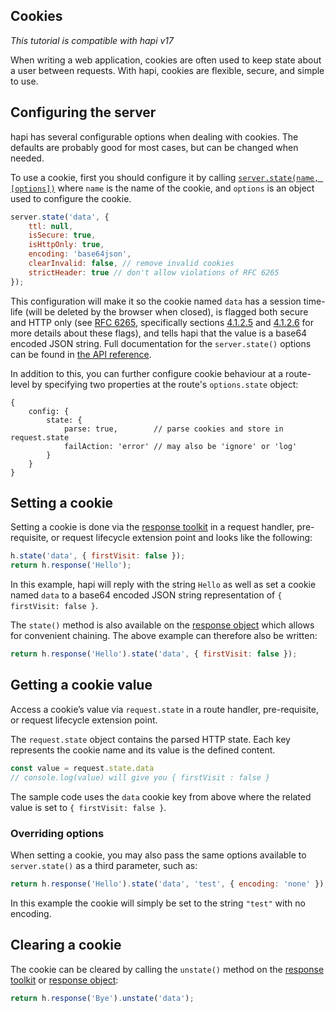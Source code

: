 ## Cookies

_This tutorial is compatible with hapi v17_

When writing a web application, cookies are often used to keep state about a user between requests. With hapi, cookies are flexible, secure, and simple to use.

## Configuring the server

hapi has several configurable options when dealing with cookies. The defaults are probably good for most cases, but can be changed when needed.

To use a cookie, first you should configure it by calling [`server.state(name, [options])`](/api#-serverstatename-options) where `name` is the name of the cookie, and `options` is an object used to configure the cookie.

```javascript
server.state('data', {
    ttl: null,
    isSecure: true,
    isHttpOnly: true,
    encoding: 'base64json',
    clearInvalid: false, // remove invalid cookies
    strictHeader: true // don't allow violations of RFC 6265
});
```

This configuration will make it so the cookie named `data` has a session time-life (will be deleted by the browser when closed), is flagged both secure and HTTP only (see [RFC 6265](http://tools.ietf.org/html/rfc6265), specifically sections [4.1.2.5](http://tools.ietf.org/html/rfc6265#section-4.1.2.5) and [4.1.2.6](http://tools.ietf.org/html/rfc6265#section-4.1.2.6) for more details about these flags), and tells hapi that the value is a base64 encoded JSON string. Full documentation for the `server.state()` options can be found in [the API reference](/api#serverstatename-options).

In addition to this, you can further configure cookie behaviour at a route-level by specifying two properties at the route's `options.state` object:

```json5
{
    config: {
        state: {
            parse: true,        // parse cookies and store in request.state
            failAction: 'error' // may also be 'ignore' or 'log'
        }
    }
}
```

## Setting a cookie

Setting a cookie is done via the [response toolkit](/api#response-toolkit) in a request handler, pre-requisite, or request lifecycle extension point and looks like the following:

```javascript
h.state('data', { firstVisit: false });
return h.response('Hello');
```

In this example, hapi will reply with the string `Hello` as well as set a cookie named `data` to a base64 encoded JSON string representation of `{ firstVisit: false }`.

The `state()` method is also available on the [response object](/api#response-object) which allows for convenient chaining. The above example can therefore also be written:

```javascript
return h.response('Hello').state('data', { firstVisit: false });
```

## Getting a cookie value

Access a cookie’s value via `request.state` in a route handler, pre-requisite, or request lifecycle extension point.

The `request.state` object contains the parsed HTTP state. Each key represents the cookie name and its value is the defined content.

```javascript
const value = request.state.data
// console.log(value) will give you { firstVisit : false }
```

The sample code uses the `data` cookie key from above where the related value is set to `{ firstVisit: false }`.

### Overriding options

When setting a cookie, you may also pass the same options available to `server.state()` as a third parameter, such as:

```javascript
return h.response('Hello').state('data', 'test', { encoding: 'none' });
```

In this example the cookie will simply be set to the string `"test"` with no encoding.

## Clearing a cookie
The cookie can be cleared by calling the `unstate()` method on the [response toolkit](/api#response-toolkit) or [response object](/api#response-object):

```javascript
return h.response('Bye').unstate('data');
```

